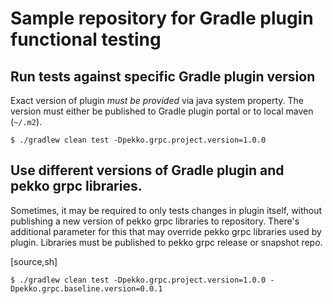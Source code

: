 # Sample repository for Gradle plugin functional testing

## Run tests against specific Gradle plugin version

Exact version of plugin *must be provided* via java system property.
The version must either be published to Gradle plugin portal or to local maven (`~/.m2`).

```shell script
$ ./gradlew clean test -Dpekko.grpc.project.version=1.0.0
```

## Use different versions of Gradle plugin and pekko grpc libraries.

Sometimes, it may be required to only tests changes in plugin itself, without publishing a new version of pekko grpc libraries to repository.
There's additional parameter for this that may override pekko grpc libraries used by plugin.
Libraries must be published to pekko grpc release or snapshot repo.

[source,sh]
```shell script
$ ./gradlew clean test -Dpekko.grpc.project.version=1.0.0 -Dpekko.grpc.baseline.version=0.0.1
```



